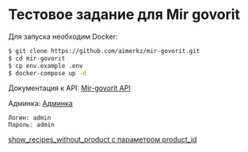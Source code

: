 # Тестовое задание для Mir govorit

Для запуска необходим Docker:


```bash
$ git clone https://github.com/aimerkz/mir-govorit.git
$ cd mir-govorit
$ cp env.example .env
$ docker-compose up -d
```
Документация к API: [Mir-govorit API](http://127.0.0.1:8001/api/docs/)

Админка: [Админка](http://127.0.0.1:8001/admin/)
```
Логин: admin
Пароль: admin
```
[show_recipes_without_product с параметром product_id](http://127.0.0.1:8001/show_recipes_without_product/1/)

